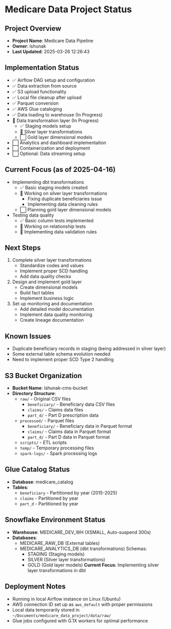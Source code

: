 # Medicare Data Project Status

## Project Overview
- **Project Name**: Medicare Data Pipeline
- **Owner**: lshunak
- **Last Updated**: 2025-03-26 12:26:43

## Implementation Status   
- ✅ Airflow DAG setup and configuration
- ✅ Data extraction from source
- ✅ S3 upload functionality
- ✅ Local file cleanup after upload
- ✅ Parquet conversion
- ✅ AWS Glue cataloging
- ✅ Data loading to warehouse (In Progress)
- 🔄 Data transformation layer (In Progress)
  - ✅ Staging models setup
  - 🔄 Silver layer transformations
  - ⬜ Gold layer dimensional models
- ⬜ Analytics and dashboard implementation
- ⬜ Containerization and deployment
- ⬜ Optional: Data streaming setup

## Current Focus (as of 2025-04-16)
- Implementing dbt transformations
  - ✅ Basic staging models created
  - 🔄 Working on silver layer transformations
    - Fixing duplicate beneficiaries issue
    - Implementing data cleaning rules
  - ⬜ Planning gold layer dimensional models
- Testing data quality
  - ✅ Basic column tests implemented
  - 🔄 Working on relationship tests
  - 🔄 Implementing data validation rules

## Next Steps
1. Complete silver layer transformations
   - Standardize codes and values
   - Implement proper SCD handling
   - Add data quality checks
2. Design and implement gold layer
   - Create dimensional models
   - Build fact tables
   - Implement business logic
3. Set up monitoring and documentation
   - Add detailed model documentation
   - Implement data quality monitoring
   - Create lineage documentation

## Known Issues
- Duplicate beneficiary records in staging (being addressed in silver layer)
- Some external table schema evolution needed
- Need to implement proper SCD Type 2 handling


## S3 Bucket Organization
- **Bucket Name**: lshunak-cms-bucket
- **Directory Structure**:
  - `raw/` - Original CSV files
    - `beneficiary/` - Beneficiary data CSV files
    - `claims/` - Claims data files 
    - `part_d/` - Part D prescription data
  - `processed/` - Parquet files
    - `beneficiary/` - Beneficiary data in Parquet format
    - `claims/` - Claims data in Parquet format
    - `part_d/` - Part D data in Parquet format
  - `scripts/` - ETL scripts
  - `temp/` - Temporary processing files
  - `spark-logs/` - Spark processing logs

## Glue Catalog Status
- **Database**: medicare_catalog
- **Tables**: 
  - `beneficiary` - Partitioned by year (2015-2025)
  - `claims` - Partitioned by year
  - `part_d` - Partitioned by year


## Snowflake Environment Status
- **Warehouse**: MEDICARE_DEV_WH (XSMALL, Auto-suspend 300s)
- **Databases**:
  - MEDICARE_RAW_DB (External tables)
  - MEDICARE_ANALYTICS_DB (dbt transformations)
    Schemas:
    - STAGING (Staging models)
    - SILVER (Silver layer transformations)
    - GOLD (Gold layer models) 
**Current Focus**: Implementing silver layer transformations in dbt
  
## Deployment Notes
- Running in local Airflow instance on Linux (Ubuntu)
- AWS connection ID set up as `aws_default` with proper permissions
- Local data temporarily stored in `~/Documents/medicare_data_project/data/raw/`
- Glue jobs configured with G.1X workers for optimal performance